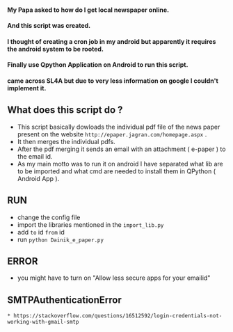 
#### My Papa asked to how do I get local newspaper online.
#### And this script was created.
#### I thought of creating a cron job in my android but apparently it requires the android system to be rooted.
#### Finally use Qpython Application on Android to run this script.
#### came across SL4A but due to very less information on google I couldn't implement it.

## What does this script do ?
  * This script basically dowloads the individual pdf file of the news paper present on the website `http://epaper.jagran.com/homepage.aspx` .
  * It then merges the individual pdfs.
  * After the pdf merging it sends an email with an attachment ( e-paper ) to the email id.
  * As my main motto was to run it on android I have separated what lib are to be imported and what cmd are needed to install them in QPython ( Android App ).

## RUN
  * change the config file
  * import the libraries mentioned in the `import_lib.py`
  * add `to` id `from` id
  * run `python Dainik_e_paper.py`

## ERROR
  * you might have to turn on "Allow less secure apps for your emailid"
  ## SMTPAuthenticationError
    * https://stackoverflow.com/questions/16512592/login-credentials-not-working-with-gmail-smtp
